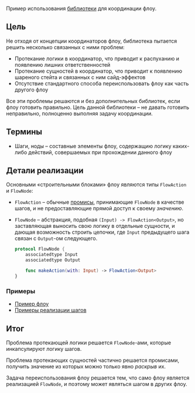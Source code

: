 Пример использования [библиотеки](FlowKitSampleApp/Sources/FlowKit) для координации флоу.

## Цель

Не отходя от концепции координаторов флоу, библиотека пытается решить несколько связанных с ними проблем:

- Протекание логики в координатор, что приводит к распуханию и появлению лишних ответственностей
- Протекание сущностей в координатор, что приводит к появлению шареного стейта и связанных с ним сайд-эффектов
- Отсутствие стандартного способа переиспользовать флоу как часть другого флоу

Все эти проблемы решаются и без дополнительных библиотек, если флоу готовить правильно. Цель данной библиотеки – не давать готовить неправильно, полноценно выполняя задачу координации.

## Термины

- Шаги, ноды – составные элементы флоу, содержащию логику каких-либо действий, совершаемых при прохождении данного флоу

## Детали реализации

Основными «строительными блоками» флоу являются типы `FlowAction` и `FlowNode`:

- `FlowAction` – обычные [промисы](https://en.wikipedia.org/wiki/Futures_and_promises), принимающие `FlowNode` в качестве шагов, и не предоставляющие прямой доступ к своему *значению*.

- `FlowNode` – абстракция, подобная `(Input) -> FlowAction<Output>`, но заставляющая выносить свою логику в отдельные сущности, и дающая возможность строить цепочки, где `Input` предыдущего шага связан с `Output`-ом следующего.

    ```swift
    protocol FlowNode {
        associatedtype Input
        associatedtype Output

        func makeAction(with: Input) -> FlowAction<Output>
    }
    ```

### Примеры

- [Пример флоу](FlowKitSampleApp/Sources/TransferFlowFeature/Public/TransferFlow.swift)
- [Примеры реализации шагов](FlowKitSampleApp/Sources/TransferFlowFeature/Internal/Nodes)

## Итог

Проблема протекающей логики решается `FlowNode`-ами, которые инкапсулируют логику шагов.

Проблема протекающих сущностей частично решается промисами, получить значение из которых можно только явно *раскрыв* их.

Задача переиспользования флоу решается тем, что само флоу является реализацией `FlowNode`, и поэтому может являться шагом в других флоу.
